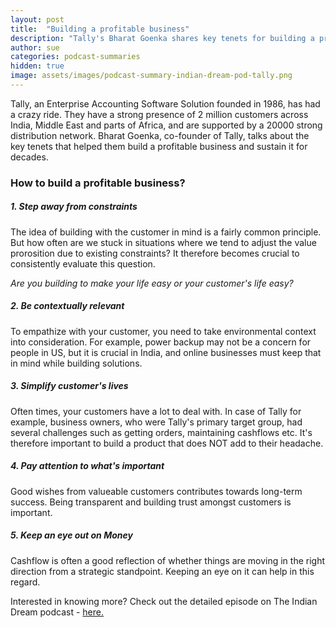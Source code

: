 ```yaml
---
layout: post
title:  "Building a profitable business"
description: "Tally's Bharat Goenka shares key tenets for building a profitable business"
author: sue
categories: podcast-summaries
hidden: true
image: assets/images/podcast-summary-indian-dream-pod-tally.png
---
```


Tally, an Enterprise Accounting Software Solution founded in 1986, has had a crazy ride. They have a strong presence of 2 million customers across India, Middle East and parts of Africa, and are supported by a 20000 strong distribution network. Bharat Goenka, co-founder of Tally, talks about the key tenets that helped them build a profitable business and sustain it for decades. 

<h3>How to build a profitable business?</h3>

<h5>1. Step away from constraints</h5>

<p>The idea of building with the customer in mind is a fairly common principle. But how often are we stuck in situations where we tend to adjust the value prorosition due to existing constraints? It therefore becomes crucial to consistently evaluate this question.</p>

<p><i>Are you building to make your life easy or your customer's life easy?</i></p>

<h5>2. Be contextually relevant</h5>

<p>To empathize with your customer, you need to take environmental context into consideration. For example, power backup may not be a concern for people in US, but it is crucial in India, and online businesses must keep that in mind while building solutions. </p>

<h5>3. Simplify customer's lives</h5>

<p> Often times, your customers have a lot to deal with. In case of Tally for example, business owners, who were Tally's primary target group, had several challenges such as getting orders, maintaining cashflows etc. It's therefore important to build a product that does NOT add to their headache.</p> 

<h5>4. Pay attention to what's important</h5>

<p>Good wishes from valueable customers contributes towards long-term success. Being transparent and building trust amongst customers is important. </p>

<h5>5. Keep an eye out on Money</h5>

<p>Cashflow is often a good reflection of whether things are moving in the right direction from a strategic standpoint. Keeping an eye on it can help in this regard. 
</p>

Interested in knowing more? Check out the detailed episode on The Indian Dream podcast - <a href = "https://www.theindiandream.in/building-tally-with-bharat-goenka-co-founder-of-tally-solutions-padma-shri-recipient-" target = "_blank" rel="nofollow">here.</a>


